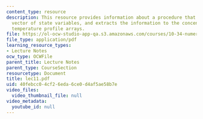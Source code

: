 ```yaml
---
content_type: resource
description: This resource provides information about a procedure that takes the stacked
  vector of state variables, and extracts the information to the concentration and
  temperature profile arrays.
file: https://ol-ocw-studio-app-qa.s3.amazonaws.com/courses/10-34-numerical-methods-applied-to-chemical-engineering-fall-2005/40febcc04cf26eda6ce0d4af5ae58b7e_lec11.pdf
file_type: application/pdf
learning_resource_types:
- Lecture Notes
ocw_type: OCWFile
parent_title: Lecture Notes
parent_type: CourseSection
resourcetype: Document
title: lec11.pdf
uid: 40febcc0-4cf2-6eda-6ce0-d4af5ae58b7e
video_files:
  video_thumbnail_file: null
video_metadata:
  youtube_id: null
---
```

